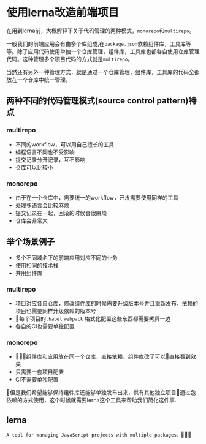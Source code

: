 使用lerna改造前端项目
===========================
在用到lerna前，大概解释下关于代码管理的两种模式，`monorepo`和`multirepo`。  

一般我们的前端应用会有由多个库组成,在`package.json`依赖组件库，工具库等等。除了应用代码使用单独一个仓库管理，组件库，工具库也都各自使用仓库管理代码。这种管理多个项目代码的方式就是`multirepo`。

当然还有另外一种管理方式，就是通过一个仓库管理，组件库，工具库的代码全都放在一个仓库中统一管理。

## 两种不同的代码管理模式(source control pattern)特点
### multirepo
- 不同的workflow，可以用自己擅长的工具
- 编程语言不同也不受影响
- 提交记录分开记录，互不影响
- 仓库可以比较小

### monorepo
- 由于在一个仓库中，需要统一的workflow，开发需要使用同样的工具
- 处理多语言会比较麻烦
- 提交记录在一起，回滚的时候会很麻烦
- 仓库会非常大

## 举个场景例子
- 多个不同域名下的前端应用对应不同的业务
- 使用相同的技术栈
- 共用组件库

### multirepo
- 项目对应各自仓库，修改组件库的时候需要升级版本号并且重新发布，依赖的项目也需要同样升级依赖的版本号  
- 每个项目的`.babel` `webpack` 格式化配置这些东西都需要拷贝一边
- 各自的CI也需要单独配置

### monorepo
- 组件库和应用放在同一个仓库，直接依赖，组件库改了可以直接看到效果
- 只需要一套项目配置
- CI不需要单独配置

但是我们希望能够保持组件库还能够单独发布出来，供有其他独立项目通过包依赖的方式使用，这个时候就需要lerna这个工具来帮助我们简化这件事.

## lerna
`A tool for managing JavaScript projects with multiple packages.` 